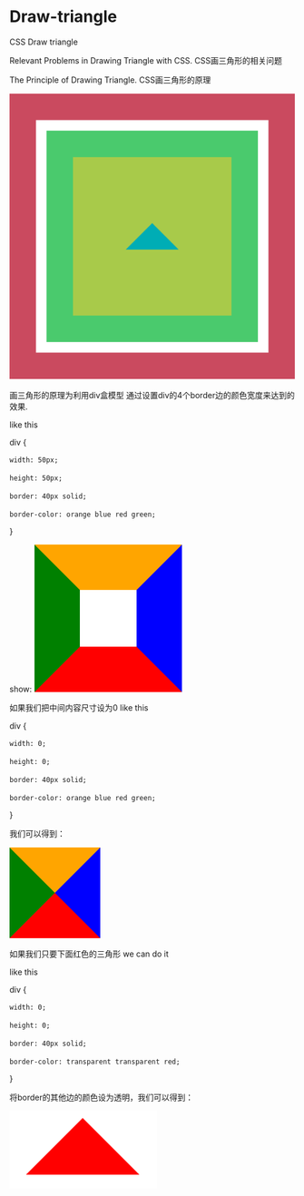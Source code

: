 # Draw-triangle
CSS Draw triangle

Relevant Problems in Drawing Triangle with CSS.   CSS画三角形的相关问题  

The Principle of Drawing Triangle.  CSS画三角形的原理

![image](https://github.com/hilads/Draw-triangle/blob/master/images/image.png)

画三角形的原理为利用div盒模型 通过设置div的4个border边的颜色宽度来达到的效果.

like this


div {

    width: 50px;
		
    height: 50px;
		
    border: 40px solid;
		
    border-color: orange blue red green;
}

show:
![image](https://github.com/hilads/Draw-triangle/blob/master/images/borderDiv.png)

如果我们把中间内容尺寸设为0 like this 

div {

    width: 0;
    
    height: 0;
    
    border: 40px solid;
    
    border-color: orange blue red green;
    
}

我们可以得到：

![image](https://github.com/hilads/Draw-triangle/blob/master/images/borderDiv1.png)

如果我们只要下面红色的三角形 we can do it 

like this

div {

    width: 0;
    
    height: 0;
    
    border: 40px solid;
    
    border-color: transparent transparent red;
    
}

将border的其他边的颜色设为透明，我们可以得到：

![image](https://github.com/hilads/Draw-triangle/blob/master/images/red.png)


